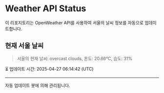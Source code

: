 
# Weather API Status

이 리포지토리는 OpenWeather API를 사용하여 서울의 날씨 정보를 자동으로 업데이트합니다.

## 현재 서울 날씨
> 서울의 현재 날씨: overcast clouds, 온도: 20.66°C, 습도: 31%

⏳ 업데이트 시간: 2025-04-27 06:14:42 (UTC)

---
자동 업데이트 봇에 의해 관리됩니다.
